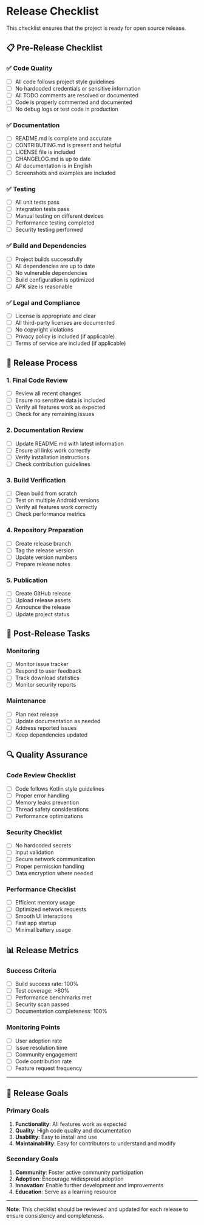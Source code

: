 # Release Checklist

This checklist ensures that the project is ready for open source release.

## 📋 Pre-Release Checklist

### ✅ Code Quality
- [ ] All code follows project style guidelines
- [ ] No hardcoded credentials or sensitive information
- [ ] All TODO comments are resolved or documented
- [ ] Code is properly commented and documented
- [ ] No debug logs or test code in production

### ✅ Documentation
- [ ] README.md is complete and accurate
- [ ] CONTRIBUTING.md is present and helpful
- [ ] LICENSE file is included
- [ ] CHANGELOG.md is up to date
- [ ] All documentation is in English
- [ ] Screenshots and examples are included

### ✅ Testing
- [ ] All unit tests pass
- [ ] Integration tests pass
- [ ] Manual testing on different devices
- [ ] Performance testing completed
- [ ] Security testing performed

### ✅ Build and Dependencies
- [ ] Project builds successfully
- [ ] All dependencies are up to date
- [ ] No vulnerable dependencies
- [ ] Build configuration is optimized
- [ ] APK size is reasonable

### ✅ Legal and Compliance
- [ ] License is appropriate and clear
- [ ] All third-party licenses are documented
- [ ] No copyright violations
- [ ] Privacy policy is included (if applicable)
- [ ] Terms of service are included (if applicable)

## 🚀 Release Process

### 1. Final Code Review
- [ ] Review all recent changes
- [ ] Ensure no sensitive data is included
- [ ] Verify all features work as expected
- [ ] Check for any remaining issues

### 2. Documentation Review
- [ ] Update README.md with latest information
- [ ] Ensure all links work correctly
- [ ] Verify installation instructions
- [ ] Check contribution guidelines

### 3. Build Verification
- [ ] Clean build from scratch
- [ ] Test on multiple Android versions
- [ ] Verify all features work correctly
- [ ] Check performance metrics

### 4. Repository Preparation
- [ ] Create release branch
- [ ] Tag the release version
- [ ] Update version numbers
- [ ] Prepare release notes

### 5. Publication
- [ ] Create GitHub release
- [ ] Upload release assets
- [ ] Announce the release
- [ ] Update project status

## 📝 Post-Release Tasks

### Monitoring
- [ ] Monitor issue tracker
- [ ] Respond to user feedback
- [ ] Track download statistics
- [ ] Monitor security reports

### Maintenance
- [ ] Plan next release
- [ ] Update documentation as needed
- [ ] Address reported issues
- [ ] Keep dependencies updated

## 🔍 Quality Assurance

### Code Review Checklist
- [ ] Code follows Kotlin style guidelines
- [ ] Proper error handling
- [ ] Memory leaks prevention
- [ ] Thread safety considerations
- [ ] Performance optimizations

### Security Checklist
- [ ] No hardcoded secrets
- [ ] Input validation
- [ ] Secure network communication
- [ ] Proper permission handling
- [ ] Data encryption where needed

### Performance Checklist
- [ ] Efficient memory usage
- [ ] Optimized network requests
- [ ] Smooth UI interactions
- [ ] Fast app startup
- [ ] Minimal battery usage

## 📊 Release Metrics

### Success Criteria
- [ ] Build success rate: 100%
- [ ] Test coverage: >80%
- [ ] Performance benchmarks met
- [ ] Security scan passed
- [ ] Documentation completeness: 100%

### Monitoring Points
- [ ] User adoption rate
- [ ] Issue resolution time
- [ ] Community engagement
- [ ] Code contribution rate
- [ ] Feature request frequency

---

## 🎯 Release Goals

### Primary Goals
1. **Functionality**: All features work as expected
2. **Quality**: High code quality and documentation
3. **Usability**: Easy to install and use
4. **Maintainability**: Easy for contributors to understand and modify

### Secondary Goals
1. **Community**: Foster active community participation
2. **Adoption**: Encourage widespread adoption
3. **Innovation**: Enable further development and improvements
4. **Education**: Serve as a learning resource

---

**Note**: This checklist should be reviewed and updated for each release to ensure consistency and completeness.
